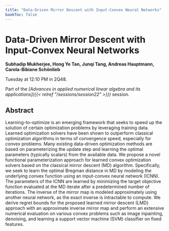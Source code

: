 ```yaml
---
title: "Data-Driven Mirror Descent with Input-Convex Neural Networks"
bookToc: false
---
```


# Data-Driven Mirror Descent with Input-Convex Neural Networks

**Subhadip Mukherjee, Hong Ye Tan, Junqi Tang, Andreas Hauptmann, Carola-Bibiane Schönlieb**

Tuesday at 12:10 PM in 2Q48.

Part of the *[Advances in applied numerical linear algebra and its applications]({{< relref "/sessions/session22" >}})* session.

## Abstract

Learning-to-optimize is an emerging framework that seeks to speed up the solution of certain optimization problems by leveraging training data. Learned optimization solvers have been shown to outperform classical optimization algorithms in terms of convergence speed, especially for convex problems. Many existing data-driven optimization methods are based on parameterizing the update step and learning the optimal parameters (typically scalars) from the available data. We propose a novel functional parameterization approach for learned convex optimization solvers based on the classical mirror descent (MD) algorithm. Specifically, we seek to learn the optimal Bregman distance in MD by modeling the underlying convex function using an input-convex neural network (ICNN). The parameters of the ICNN are learned by minimizing the target objective function evaluated at the MD iterate after a predetermined number of iterations. The inverse of the mirror map is modeled approximately using another neural network, as the exact inverse is intractable to compute. We derive regret bounds for the proposed learned mirror descent (LMD) approach with an approximate inverse mirror map and perform an extensive numerical evaluation on various convex problems such as image inpainting, denoising, and learning a support vector machine (SVM) classifier on fixed features.


